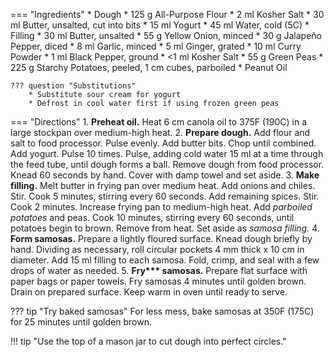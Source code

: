 === "Ingredients"
    * Dough
        * 125 g All-Purpose Flour
        * 2 ml Kosher Salt
        * 30 ml Butter, unsalted, cut into bits
        * 15 ml Yogurt
        * 45 ml Water, cold (5C)
    * Filling
        * 30 ml Butter, unsalted
        * 55 g Yellow Onion, minced
        * 30 g Jalapeño Pepper, diced
        * 8 ml Garlic, minced
        * 5 ml Ginger, grated
        * 10 ml Curry Powder
        * 1 ml Black Pepper, ground
        * <1 ml Kosher Salt
        * 55 g Green Peas
        * 225 g Starchy Potatoes, peeled, 1 cm cubes, parboiled
    * Peanut Oil

    ??? question "Substitutions"
        * Substitute sour cream for yogurt
        * Defrost in cool water first if using frozen green peas

=== "Directions"
    1. **Preheat oil.** Heat 6 cm canola oil to 375F (190C) in a large stockpan over medium-high heat.
    2. **Prepare dough.** Add flour and salt to food processor. Pulse evenly. Add butter bits. Chop until combined. Add yogurt. Pulse 10 times. Pulse, adding cold water 15 ml at a time through the feed tube, until dough forms a ball. Remove dough from food processor. Knead 60 seconds by hand. Cover with damp towel and set aside.
    3. **Make filling.** Melt butter in frying pan over medium heat. Add onions and chiles. Stir. Cook 5 minutes, stirring every 60 seconds. Add remaining spices. Stir. Cook 2 minutes. Increase frying pan to medium-high heat. Add *parboiled potatoes* and peas. Cook 10 minutes, stirring every 60 seconds, until potatoes begin to brown. Remove from heat. Set aside as *samosa filling.*
    4. **Form samosas.** Prepare a lightly floured surface. Knead dough briefly by hand. Dividing as necessary, roll circular pockets 4 mm thick x 10 cm in diameter. Add 15 ml filling to each samosa. Fold, crimp, and seal with a few drops of water as needed.
    5. **Fry\*\*\* samosas.** Prepare flat surface with paper bags or paper towels. Fry samosas 4 minutes until golden brown. Drain on prepared surface. Keep warm in oven until ready to serve.

??? tip "Try baked samosas"
    For less mess, bake samosas at 350F (175C) for 25 minutes until golden brown.

!!! tip "Use the top of a mason jar to cut dough into perfect circles."

[^1]:
    Inspired by [How to Cook Everything](https://www.amazon.com/How-Cook-Everything-Recipes-Anniversary/dp/0764578650).
